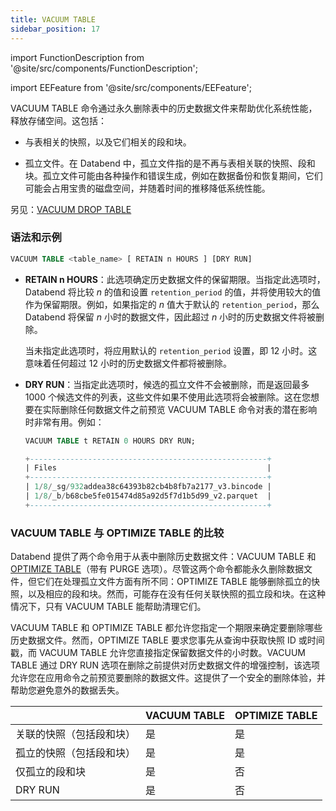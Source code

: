 ```yaml
---
title: VACUUM TABLE
sidebar_position: 17
---
```

import FunctionDescription from '@site/src/components/FunctionDescription';

<FunctionDescription description="引入或更新于：v1.2.39"/>

import EEFeature from '@site/src/components/EEFeature';

<EEFeature featureName='VACUUM TABLE'/>

VACUUM TABLE 命令通过永久删除表中的历史数据文件来帮助优化系统性能，释放存储空间。这包括：

- 与表相关的快照，以及它们相关的段和块。

- 孤立文件。在 Databend 中，孤立文件指的是不再与表相关联的快照、段和块。孤立文件可能由各种操作和错误生成，例如在数据备份和恢复期间，它们可能会占用宝贵的磁盘空间，并随着时间的推移降低系统性能。

另见：[VACUUM DROP TABLE](91-vacuum-drop-table.md)

### 语法和示例

```sql
VACUUM TABLE <table_name> [ RETAIN n HOURS ] [DRY RUN]
```

- **RETAIN n HOURS**：此选项确定历史数据文件的保留期限。当指定此选项时，Databend 将比较 *n* 的值和设置 `retention_period` 的值，并将使用较大的值作为保留期限。例如，如果指定的 *n* 值大于默认的 `retention_period`，那么 Databend 将保留 *n* 小时的数据文件，因此超过 *n* 小时的历史数据文件将被删除。

    当未指定此选项时，将应用默认的 `retention_period` 设置，即 12 小时。这意味着任何超过 12 小时的历史数据文件都将被删除。

- **DRY RUN**：当指定此选项时，候选的孤立文件不会被删除，而是返回最多 1000 个候选文件的列表，这些文件如果不使用此选项将会被删除。这在您想要在实际删除任何数据文件之前预览 VACUUM TABLE 命令对表的潜在影响时非常有用。例如：

    ```sql
    VACUUM TABLE t RETAIN 0 HOURS DRY RUN;

    +-----------------------------------------------------+
    | Files                                               |
    +-----------------------------------------------------+
    | 1/8/_sg/932addea38c64393b82cb4b8fb7a2177_v3.bincode |
    | 1/8/_b/b68cbe5fe015474d85a92d5f7d1b5d99_v2.parquet  |
    +-----------------------------------------------------+
    ```

### VACUUM TABLE 与 OPTIMIZE TABLE 的比较

Databend 提供了两个命令用于从表中删除历史数据文件：VACUUM TABLE 和 [OPTIMIZE TABLE](60-optimize-table.md)（带有 PURGE 选项）。尽管这两个命令都能永久删除数据文件，但它们在处理孤立文件方面有所不同：OPTIMIZE TABLE 能够删除孤立的快照，以及相应的段和块。然而，可能存在没有任何关联快照的孤立段和块。在这种情况下，只有 VACUUM TABLE 能帮助清理它们。

VACUUM TABLE 和 OPTIMIZE TABLE 都允许您指定一个期限来确定要删除哪些历史数据文件。然而，OPTIMIZE TABLE 要求您事先从查询中获取快照 ID 或时间戳，而 VACUUM TABLE 允许您直接指定保留数据文件的小时数。VACUUM TABLE 通过 DRY RUN 选项在删除之前提供对历史数据文件的增强控制，该选项允许您在应用命令之前预览要删除的数据文件。这提供了一个安全的删除体验，并帮助您避免意外的数据丢失。


|                                                  	| VACUUM TABLE 	| OPTIMIZE TABLE 	|
|--------------------------------------------------	|--------------	|----------------	|
| 关联的快照（包括段和块）                         	| 是           	| 是             	|
| 孤立的快照（包括段和块）                         	| 是           	| 是             	|
| 仅孤立的段和块                                  	| 是           	| 否             	|
| DRY RUN                                         	| 是           	| 否             	|